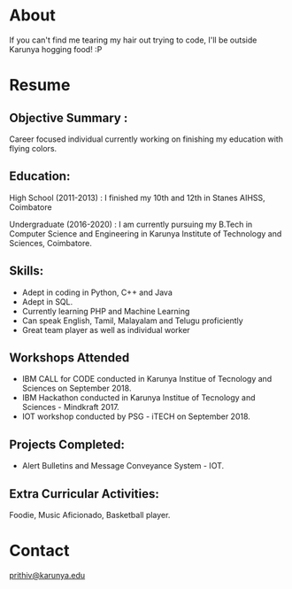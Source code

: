 # About
If you can't find me tearing my hair out trying to code, I'll be outside Karunya hogging food! :P
# Resume
## Objective Summary :

Career focused individual currently working on finishing my education with flying colors. 
 
## Education:

High School (2011-2013) : I finished my 10th and 12th in Stanes AIHSS, Coimbatore

Undergraduate (2016-2020) : I am currently pursuing my B.Tech in Computer Science and Engineering in Karunya Institute of Technology and Sciences, Coimbatore. 
 
## Skills:
* Adept in coding in Python, C++ and Java
* Adept in SQL.
* Currently learning PHP and Machine Learning
* Can speak English, Tamil, Malayalam and Telugu proficiently
* Great team player as well as individual worker

## Workshops Attended
* IBM CALL for CODE conducted in Karunya Institue of Tecnology and Sciences on September 2018.
* IBM Hackathon conducted in Karunya Institue of Tecnology and Sciences - Mindkraft 2017.
* IOT workshop conducted by PSG - iTECH on September 2018.

## Projects Completed:
* Alert Bulletins and Message Conveyance System - IOT.
 
## Extra Curricular Activities:
Foodie, Music Aficionado, Basketball player.

# Contact
prithiv@karunya.edu 
